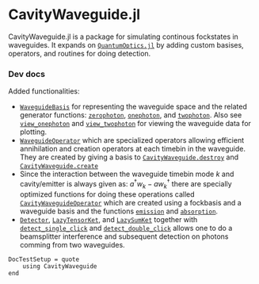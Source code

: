 # CavityWaveguide.jl

CavityWaveguide.jl is a package for simulating continous fockstates in waveguides. It expands on [`QuantumOptics.jl`](https://qojulia.org/) by adding custom basises, operators, and routines for doing detection. 

### Dev docs
Added functionalities:
* [`WaveguideBasis`](@ref) for representing the waveguide space and the related generator functions: [`zerophoton`](@ref), [`onephoton`](@ref), and [`twophoton`](@ref). Also see [`view_onephoton`](@ref) and [`view_twophoton`](@ref) for viewing the waveguide data for plotting.
* [`WaveguideOperator`](@ref) which are specialized operators allowing efficient annihilation and creation operators at each timebin in the waveguide. They are created by giving a basis to [`CavityWaveguide.destroy`](@ref) and [`CavityWaveguide.create`](@ref)
* Since the interaction between the waveguide timebin mode $k$ and cavity/emitter is always given as: $a^\dagger w_k - a w_k^\dagger$ there are specially optimized functions for doing these operations called [`CavityWaveguideOperator`](@ref) which are created using a fockbasis and a waveguide basis and the functions [`emission`](@ref) and [`absorption`](@ref).
* [`Detector`](@ref), [`LazyTensorKet`](@ref), and [`LazySumKet`](@ref) together with [`detect_single_click`](@ref) and [`detect_double_click`](@ref) allows one to do a beamsplitter interference and subsequent detection on photons comming from two waveguides. 



```@meta
DocTestSetup = quote
    using CavityWaveguide
end
```

